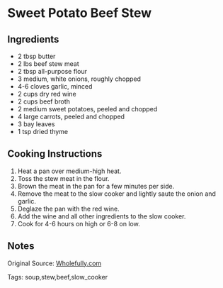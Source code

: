 # Sweet Potato Beef Stew

## Ingredients

* 2 tbsp butter
* 2 lbs beef stew meat
* 2 tbsp all-purpose flour
* 3 medium, white onions, roughly chopped
* 4-6 cloves garlic, minced
* 2 cups dry red wine
* 2 cups beef broth
* 2 medium sweet potatoes, peeled and chopped
* 4 large carrots, peeled and chopped
* 3 bay leaves
* 1 tsp dried thyme

## Cooking Instructions

1. Heat a pan over medium-high heat.
2. Toss the stew meat in the flour.
3. Brown the meat in the pan for a few minutes per side.
4. Remove the meat to the slow cooker and lightly saute the onion and garlic.
5. Deglaze the pan with the red wine.
6. Add the wine and all other ingredients to the slow cooker.
7. Cook for 4-6 hours on high or 6-8 on low.

## Notes

Original Source: [Wholefully.com](https://wholefully.com/sweet-potato-beef-stew-2/)

Tags: soup,stew,beef,slow_cooker
